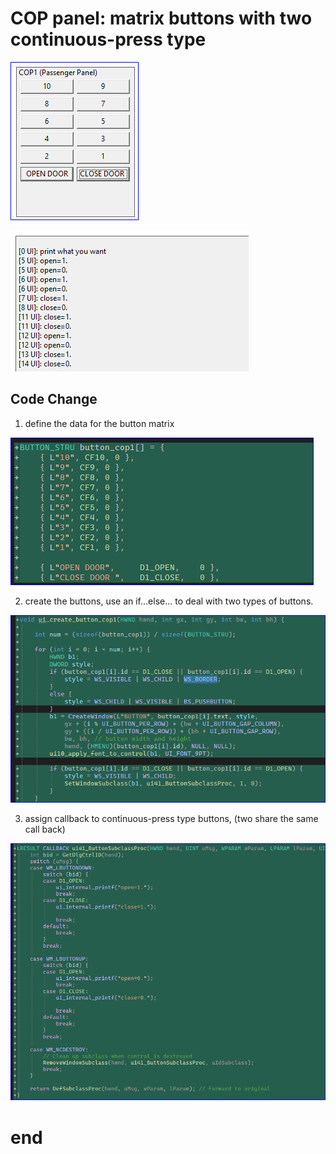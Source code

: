 # COP panel: matrix buttons with two continuous-press type


![1](image.png)

![2](image-1.png)

## Code Change

1. define the data for the button matrix


![1](image-2.png)


2. create the buttons, use an if...else... to deal with two types of buttons. 


![2](image-3.png)

3. assign callback to continuous-press type buttons, (two share the same call back)


![3](image-4.png)















# end